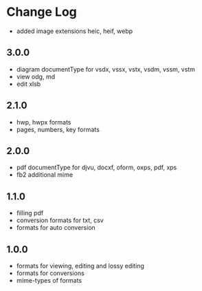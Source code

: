 # Change Log

- added image extensions heic, heif, webp
## 3.0.0
- diagram documentType for vsdx, vssx, vstx, vsdm, vssm, vstm
- view odg, md
- edit xlsb

## 2.1.0
- hwp, hwpx formats
- pages, numbers, key formats

## 2.0.0
- pdf documentType for djvu,  docxf, oform, oxps, pdf, xps
- fb2 additional mime

## 1.1.0
- filling pdf
- conversion formats for txt, csv
- formats for auto conversion

## 1.0.0
- formats for viewing, editing and lossy editing
- formats for conversions
- mime-types of formats

